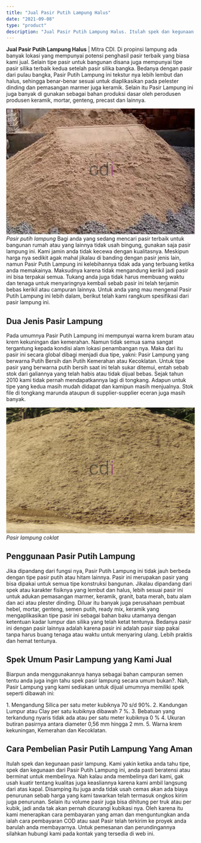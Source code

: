 ```yaml
---
title: "Jual Pasir Putih Lampung Halus"
date: "2021-09-08"
type: "product"
description: "Jual Pasir Putih Lampung Halus. Itulah spek dan kegunaan pasir lampung. Kami yakin ketika anda tahu tipe, spek dan kegunaan dari Pasir Putih Lampung ini, and..."
---
```


**Jual Pasir Putih Lampung Halus** | Mitra CDI. Di propinsi lampung ada banyak lokasi yang mempunyai potensi penghasil pasir terbaik yang biasa kami jual. Selain tipe pasir untuk bangunan disana juga mempunyai tipe pasir silika terbaik kedua setelah pasir silika bangka. Bedanya dengan pasir dari pulau bangka, Pasir Putih Lampung ini tekstur nya lebih lembut dan halus, sehingga benar-benar sesuai untuk diaplikasikan pada pelester dinding dan pemasangan marmer juga keramik. Selain itu Pasir Lampung ini juga banyak di gunakan sebagai bahan produksi dasar oleh perodusen produsen keramik, mortar, genteng, precast dan lainnya.

![Pasir putih lampung](/images/product/pasir-lampung-3.jpg)
*Pasir putih lampung*
Bagi anda yang sedang mencari pasir terbaik untuk bangunan rumah atau yang lainnya tidak usah bingung, gunakan saja pasir lampung ini. Kami jamin anda tidak kecewa dengan kualitasnya. Meskipun harga nya sedikit agak mahal jikalau di banding dengan pasir jenis lain, namun Pasir Putih Lampung ini kelebihannya tidak ada yang terbuang ketika anda memakainya. Maksudnya karena tidak mengandung kerikil jadi pasir ini bisa terpakai semua. Tukang anda juga tidak harus membuang waktu dan tenaga untuk menyaringnya kembali sebab pasir ini telah terjamin bebas kerikil atau campuran lainnya.
Untuk anda yang mau mengenal Pasir Putih Lampung ini lebih dalam, berikut telah kami rangkum spesifikasi dari pasir lampung ini.

 ## Dua Jenis Pasir Lampung
    
Pada umumnya Pasir Putih Lampung ini mempunyai warna krem buram atau krem kekuningan dan kemerahan. Namun tidak semua sama sangat tergantung kepada kondisi alam lokasi penambangan nya. Maka dari itu pasir ini secara global dibagi menjadi dua tipe, yakni: Pasir Lampung yang berwarna Putih Bersih dan Putih Kemerahan atau Kecoklatan. Untuk tipe pasir yang berwarna putih bersih saat ini telah sukar ditemui, entah sebab stok dari galiannya yang telah habis atau tidak dijual bebas. Sejak tahun 2010 kami tidak pernah mendapatkannya lagi di tongkang. Adapun untuk tipe yang kedua masih mudah didapat dan kamipun masih menjualnya. Stok file di tongkang marunda ataupun di supplier-supplier eceran juga masih banyak.

![Pasir ampung coklat](/images/product/pasir-lampung.jpg)
*Pasir lampung coklat*

 ## Penggunaan Pasir Putih Lampung
    
Jika dipandang dari fungsi nya, Pasir Putih Lampung ini tidak jauh berbeda dengan tipe pasir putih atau hitam lainnya. Pasir ini merupakan pasir yang bisa dipakai untuk semua tipe konstruksi bangunan. Jikalau dipandang dari spek atau karakter fisiknya yang lembut dan halus, lebih sesuai pasir ini untuk adukan pemasangan marmer, keramik, granit, bata merah, batu alam dan aci atau plester dinding. Diluar itu banyak juga perusahaan pembuat hebel, mortar, genteng, semen putih, ready mix, keramik yang mengaplikasikan tipe pasir ini sebagai bahan baku utamanya dengan ketentuan kadar lumpur dan silika yang telah ketat tentunya. Bedanya pasir ini dengan pasir lainnya adalah karena pasir ini adalah pasir siap pakai tanpa harus buang tenaga atau waktu untuk menyaring ulang. Lebih praktis dan hemat tentunya.

 ## Spek Umum Pasir Lampung yang Kami Jual
    
Biarpun anda menggunakannya hanya sebagai bahan campuran semen tentu anda juga ingin tahu spek pasir lampung secara umum bukan?. Nah, Pasir Lampung yang kami sediakan untuk dijual umumnya memiliki spek seperti dibawah ini:

1\. Mengandung Silica per satu meter kubiknya 70 s/d 90%.
2\. Kandungan Lumpur atau Clay per satu kubiknya dibawah 7 %.
3\. Bebatuan yang terkandung nyaris tidak ada atau per satu meter kubiknya 0 %
4\. Ukuran butiran pasirnya antara diameter 0,56 mm hingga 2 mm.
5\. Warna krem kekuningan, Kemerahan dan Kecoklatan.

 ## Cara Pembelian Pasir Putih Lampung Yang Aman
    
Itulah spek dan kegunaan pasir lampung. Kami yakin ketika anda tahu tipe, spek dan kegunaan dari Pasir Putih Lampung ini, anda pasti beratensi atau berminat untuk membelinya. Nah kalau anda membelinya dari kami, gak usah kuatir tentang kualitas juga keasliannya karena kami ambil langsung dari atas kapal. Disamping itu juga anda tidak usah cemas akan ada biaya penurunan sebab harga yang kami tawarkan telah termasuk ongkos kirim juga penurunan. Selain itu volume pasir juga bisa dihitung per truk atau per kubik, jadi anda tak akan pernah dicurangi kubikasi nya. Oleh karena itu kami menerapkan cara pembayaran yang aman dan menguntungkan anda ialah cara pembayaran COD atau saat Pasir telah terkirim ke proyek anda barulah anda membayarnya. Untuk pemesanan dan perundingannya silahkan hubungi kami pada kontak yang tersedia di web ini.
